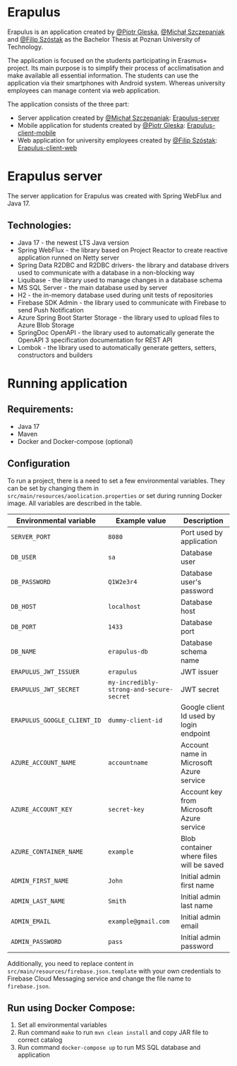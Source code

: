 # Erapulus
Erapulus is an application created by [@Piotr Gleska](https://github.com/pgleska/), [@Michał Szczepaniak](https://github.com/Szczepaniak-M) and [@Filip Szóstak](https://github.com/Cheriit/) as the Bachelor Thesis at Poznan University of Technology.

The application is focused on the students participating in Erasmus+ project. 
Its main purpose is to simplify their process of acclimatisation and make available all essential information.
The students can use the application via their smartphones with Android system. Whereas university employees can manage content via web application.

The application consists of the three part:
- Server application created by [@Michał Szczepaniak](https://github.com/Szczepaniak-M): [Erapulus-server](https://github.com/Szczepaniak-M/Erapulus-server)
- Mobile application for students created by [@Piotr Gleska](https://github.com/pgleska/): [Erapulus-client-mobile](https://github.com/pgleska/erapulus-client-mobile)
- Web application for university employees created by [@Filip Szóstak](https://github.com/Cheriit/): [Erapulus-client-web](https://github.com/Cheriit/erapulus-client-web)

# Erapulus server
The server application for Erapulus was created with Spring WebFlux and Java 17. 

## Technologies:
- Java 17 - the newest LTS Java version
- Spring WebFlux - the library based on Project Reactor to create reactive application runned on Netty server
- Spring Data R2DBC and R2DBC drivers- the library and database drivers used to communicate with a database in a non-blocking way
- Liquibase - the library used to manage changes in a database schema
- MS SQL Server - the main database used by server
- H2 - the in-memory database used during unit tests of repositories
- Firebase SDK Admin - the library used to communicate with Firebase to send Push Notification
- Azure Spring Boot Starter Storage - the library used to upload files to Azure Blob Storage
- SpringDoc OpenAPI - the library used to automatically generate the OpenAPI 3 specification documentation for REST API
- Lombok - the library used to automatically generate getters, setters, constructors and builders

# Running application

## Requirements:
- Java 17
- Maven
- Docker and Docker-compose (optional)

## Configuration
To run a project, there is a need to set a few environmental variables. 
They can be set by changing them in `src/main/resources/aoolication.properties` or set during running Docker image.
All variables are described in the table.

| Environmental variable      | Example value                            | Description                              |
|-----------------------------|------------------------------------------|------------------------------------------|
| `SERVER_PORT`               | `8080`                                   | Port used by application                 |
| `DB_USER`                   | `sa`                                     | Database user                            |
| `DB_PASSWORD`               | `Q1W2e3r4`                               | Database user's password                 |
| `DB_HOST`                   | `localhost`                              | Database host                            |
| `DB_PORT`                   | `1433`                                   | Database port                            |
| `DB_NAME`                   | `erapulus-db`                            | Database schema name                     |
| `ERAPULUS_JWT_ISSUER`       | `erapulus`                               | JWT issuer                               |
| `ERAPULUS_JWT_SECRET`       | `my-incredibly-strong-and-secure-secret` | JWT secret                               |
| `ERAPULUS_GOOGLE_CLIENT_ID` | `dummy-client-id`                        | Google client Id used by login endpoint  |
| `AZURE_ACCOUNT_NAME`        | `accountname`                            | Account name in Microsoft Azure service  |
| `AZURE_ACCOUNT_KEY`         | `secret-key`                             | Account key from Microsoft Azure service |
| `AZURE_CONTAINER_NAME`      | `example`                                | Blob container where files will be saved |
| `ADMIN_FIRST_NAME`          | `John`                                   | Initial admin first name                 |
| `ADMIN_LAST_NAME`           | `Smith`                                  | Initial admin last name                  |
| `ADMIN_EMAIL`               | `example@gmail.com`                      | Initial admin email                      |
| `ADMIN_PASSWORD`            | `pass`                                   | Initial admin password                   |

Additionally, you need to replace content in `src/main/resources/firebase.json.template` 
with your own credentials to Firebase Cloud Messaging service and change the file name to `firebase.json`.


## Run using Docker Compose:
1. Set all environmental variables
2. Run command `make` to run `mvn clean install` and copy JAR file to correct catalog
3. Run command `docker-compose up` to run MS SQL database and application


